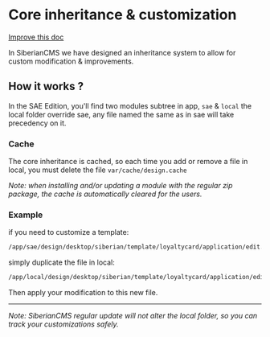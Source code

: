 # Core inheritance & customization

[Improve this doc](https://github.com/Xtraball/SiberianCMS-Doc/blob/master/docs/module/core-inheritance.md)

In SiberianCMS we have designed an inheritance system to allow for custom modification & improvements.

## How it works ?

In the SAE Edition, you'll find two modules subtree in app, `sae` & `local` the local folder override sae, any file named the same as in sae will take precedency on it.

### Cache

The core inheritance is cached, so each time you add or remove a file in local, you must delete the file `var/cache/design.cache`

*Note: when installing and/or updating a module with the regular zip package, the cache is automatically cleared for the users.*

### Example

if you need to customize a template:

```txt
/app/sae/design/desktop/siberian/template/loyaltycard/application/edit.phtml
```

simply duplicate the file in local:

```txt
/app/local/design/desktop/siberian/template/loyaltycard/application/edit.phtml
```

Then apply your modification to this new file.

---

*Note: SiberianCMS regular update will not alter the local folder, so you can track your customizations safely.*